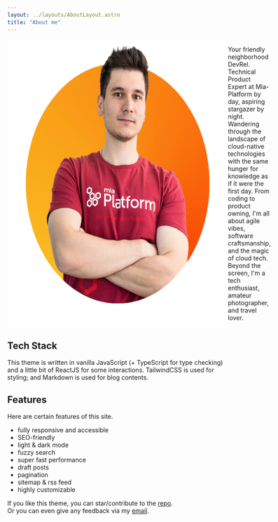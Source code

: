 ```yaml
---
layout: ../layouts/AboutLayout.astro
title: "About me"
---
```


<div style="display: flex">
  <img src="/src//assets/me.png" class="sm:w-1/2 mx-auto" alt="Graziano">
  <p style="width: 50%"> Your friendly neighborhood DevRel.
Technical Product Expert at Mia-Platform by day, aspiring stargazer by night.
Wandering through the landscape of cloud-native technologies with the same hunger for knowledge as if it were the first day. From coding to product owning, I'm all about agile vibes, software craftsmanship, and the magic of cloud tech. Beyond the screen, I'm a tech enthusiast, amateur photographer, and travel lover. <p>
</div>

## Tech Stack

This theme is written in vanilla JavaScript (+ TypeScript for type checking) and a little bit of ReactJS for some interactions. TailwindCSS is used for styling; and Markdown is used for blog contents.

## Features

Here are certain features of this site.

- fully responsive and accessible
- SEO-friendly
- light & dark mode
- fuzzy search
- super fast performance
- draft posts
- pagination
- sitemap & rss feed
- highly customizable

If you like this theme, you can star/contribute to the [repo](https://github.com/satnaing/astro-paper).  
Or you can even give any feedback via my [email](mailto:contact@satnaing.dev).
